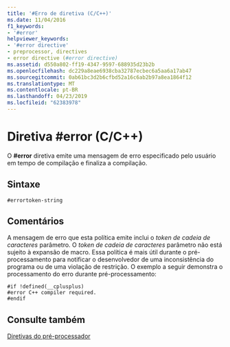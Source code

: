 ```yaml
---
title: '#Erro de diretiva (C/C++)'
ms.date: 11/04/2016
f1_keywords:
- '#error'
helpviewer_keywords:
- '#error directive'
- preprocessor, directives
- error directive (#error directive)
ms.assetid: d550a802-ff19-4347-9597-688935d23b2b
ms.openlocfilehash: dc229a8eae6938cba32787ecbec6a5aa6a17ab47
ms.sourcegitcommit: 0ab61bc3d2b6cfbd52a16c6ab2b97a8ea1864f12
ms.translationtype: MT
ms.contentlocale: pt-BR
ms.lasthandoff: 04/23/2019
ms.locfileid: "62383978"
---
```

# <a name="error-directive-cc"></a>Diretiva #error (C/C++)
O **#error** diretiva emite uma mensagem de erro especificado pelo usuário em tempo de compilação e finaliza a compilação.

## <a name="syntax"></a>Sintaxe

```
#errortoken-string
```

## <a name="remarks"></a>Comentários

A mensagem de erro que esta política emite inclui o *token de cadeia de caracteres* parâmetro. O *token de cadeia de caracteres* parâmetro não está sujeito à expansão de macro. Essa política é mais útil durante o pré-processamento para notificar o desenvolvedor de uma inconsistência do programa ou de uma violação de restrição. O exemplo a seguir demonstra o processamento do erro durante pré-processamento:

```
#if !defined(__cplusplus)
#error C++ compiler required.
#endif
```

## <a name="see-also"></a>Consulte também

[Diretivas do pré-processador](../preprocessor/preprocessor-directives.md)
